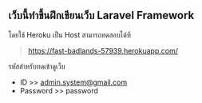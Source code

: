 ## เว็บนี้ทำขึ้นฝึกเขียนเว็บ Laravel Framework
โดยใช้ Heroku เป็น Host สามารถทดสอบได้ที
> https://fast-badlands-57939.herokuapp.com/

รหัสสำหรับทดเข้าดูเว็บ
* ID >> admin.system@gmail.com
* Password >> password


